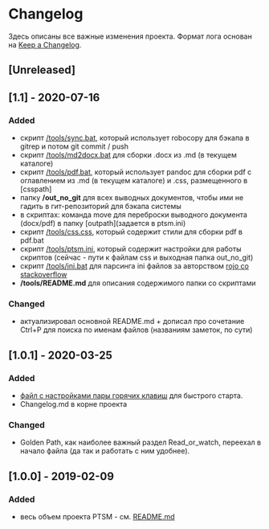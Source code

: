 # Changelog

Здесь описаны все важные изменения проекта. Формат лога основан на [Keep a Changelog](https://keepachangelog.com/en/1.0.0/).

## [Unreleased]



## [1.1] - 2020-07-16

### Added

- скрипт [/tools/sync.bat](tools/sync.bat), который использует robocopy для бэкапа в gitrep и потом git commit / push
- скрипт [/tools/md2docx.bat](tools/md2docx.bat) для сборки .docx из .md (в текущем каталоге)
- скрипт [/tools/pdf.bat](tools/pdf.bat), который использует pandoc для сборки pdf с оглавлением из .md (в текущем каталоге) и .css, размещенного в \[csspath\]
- папку **/out_no_git** для всех выводных документов, чтобы ими не гадить в гит-репозиторий для бэкапа системы
- в скриптах: команда move для переброски выводного документа (docx/pdf) в папку \[outpath\](задается в ptsm.ini)
- скрипт [/tools/css.css](tools/css.css), который содержит стили для сборки pdf в pdf.bat
- скрипт [/tools/ptsm.ini](tools/ptsm.ini), который содержит настройки для работы скриптов (сейчас - пути к файлам css и выходная папка out_no_git)
- скрипт [/tools/ini.bat](tools/ini.bat) для парсинга ini файлов за авторством [rojo со stackoverflow](https://stackoverflow.com/questions/2866117/windows-batch-script-to-read-an-ini-file)
- **/tools/README.md** для описания содержимого папки со скриптами

### Changed

- актуализировал основной README.md + дописал про сочетание Ctrl+P для поиска по именам файлов (названиям заметок, по сути)

## [1.0.1] - 2020-03-25

### Added

- [файл с настройками пары горячих клавиш](.vscode/keybindings.json) для быстрого старта.
- Changelog.md в корне проекта

### Changed
- Golden Path, как наиболее важный раздел Read_or_watch, переехал в начало файла (да так и работать с ним удобнее).

## [1.0.0] - 2019-02-09

### Added

- весь объем проекта PTSM - см. [README.md](README.md)
